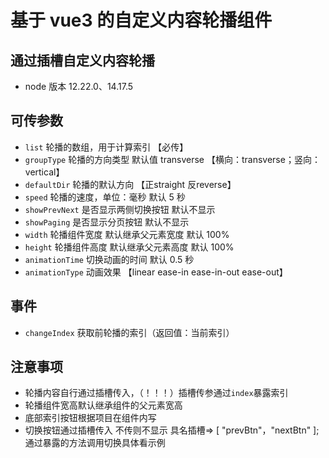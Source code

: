 <!--
 * @Author: 西南开发二组蒋治坤 jiangzhikun@uino.com
 * @Date: 2022-11-03 10:58:17
 * @LastEditors: jiangzhikun
 * @LastEditTime: 2023-06-09 17:37:37
 * @FilePath: \vue-carousel-slot\README.md
 * @Description: 这是默认设置,请设置`customMade`, 打开koroFileHeader查看配置 进行设置: https://github.com/OBKoro1/koro1FileHeader/wiki/%E9%85%8D%E7%BD%AE
-->

# 基于 vue3 的自定义内容轮播组件

## 通过插槽自定义内容轮播

- node 版本 12.22.0、14.17.5

## 可传参数

- `list` 轮播的数组，用于计算索引 【必传】
- `groupType` 轮播的方向类型 默认值 transverse 【横向：transverse；竖向：vertical】
- `defaultDir` 轮播的默认方向 【正straight 反reverse】
- `speed` 轮播的速度，单位：毫秒 默认 5 秒
- `showPrevNext` 是否显示两侧切换按钮 默认不显示
- `showPaging` 是否显示分页按钮 默认不显示
- `width` 轮播组件宽度 默认继承父元素宽度 默认 100%
- `height` 轮播组件高度 默认继承父元素高度 默认 100%
- `animationTime` 切换动画的时间 默认 0.5 秒
- `animationType` 动画效果 【linear ease-in ease-in-out ease-out】

## 事件

- `changeIndex` 获取前轮播的索引（返回值：当前索引）

## 注意事项

- 轮播内容自行通过插槽传入，（！！！）插槽传参通过`index`暴露索引
- 轮播组件宽高默认继承组件的父元素宽高
- 底部索引按钮根据项目在组件内写
- 切换按钮通过插槽传入 不传则不显示 具名插槽=> [ "prevBtn"，"nextBtn" ]; 通过暴露的方法调用切换具体看示例
